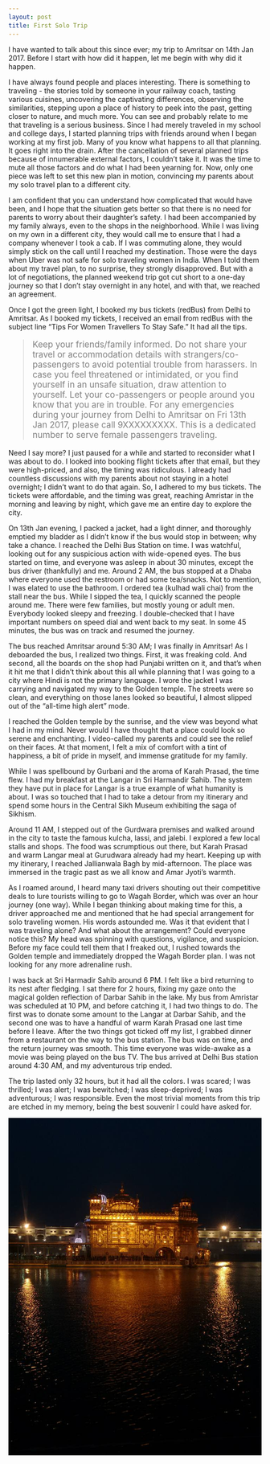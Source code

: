 ```yaml
---
layout: post
title: First Solo Trip
---
```


I have wanted to talk about this since ever; my trip to Amritsar on 14th Jan 2017. Before I start with how did it happen, let me begin with why did it happen.

I have always found people and places interesting. There is something to traveling - the stories told by someone in your railway coach, tasting various cuisines, uncovering the captivating differences, observing the similarities, stepping upon a place of history to peek into the past, getting closer to nature, and much more. You can see and probably relate to me that traveling is a serious business. Since I had merely traveled in my school and college days, I started planning trips with friends around when I began working at my first job. Many of you know what happens to all that planning. It goes right into the drain. After the cancellation of several planned trips because of innumerable external factors, I couldn’t take it. It was the time to mute all those factors and do what I had been yearning for. Now, only one piece was left to set this new plan in motion, convincing my parents about my solo travel plan to a different city.

I am confident that you can understand how complicated that would have been, and I hope that the situation gets better so that there is no need for parents to worry about their daughter’s safety. I had been accompanied by my family always, even to the shops in the neighborhood. While I was living on my own in a different city, they would call me to ensure that I had a company whenever I took a cab. If I was commuting alone, they would simply stick on the call until I reached my destination. Those were the days when Uber was not safe for solo traveling women in India. When I told them about my travel plan, to no surprise, they strongly disapproved. But with a lot of negotiations, the planned weekend trip got cut short to a one-day journey so that I don’t stay overnight in any hotel, and with that, we reached an agreement.

Once I got the green light, I booked my bus tickets (redBus) from Delhi to Amritsar. As I booked my tickets, I received an email from redBus with the subject line “Tips For Women Travellers To Stay Safe.” It had all the tips.
<blockquote style="color:grey;font-size:17px;">
Keep your friends/family informed.
Do not share your travel or accommodation details with strangers/co-passengers to avoid potential trouble from harassers.
In case you feel threatened or intimidated, or you find yourself in an unsafe situation, draw attention to yourself. Let your co-passengers or people around you know that you are in trouble. 
For any emergencies during your journey from Delhi to Amritsar on Fri 13th Jan 2017, please call 9XXXXXXXXX. This is a dedicated number to serve female passengers traveling.
</blockquote>
Need I say more? I just paused for a while and started to reconsider what I was about to do. I looked into booking flight tickets after that email, but they were high-priced, and also, the timing was ridiculous. I already had countless discussions with my parents about not staying in a hotel overnight; I didn’t want to do that again. So, I adhered to my bus tickets. The tickets were affordable, and the timing was great, reaching Amristar in the morning and leaving by night, which gave me an entire day to explore the city.

On 13th Jan evening, I packed a jacket, had a light dinner, and thoroughly emptied my bladder as I didn’t know if the bus would stop in between; why take a chance. I reached the Delhi Bus Station on time. I was watchful, looking out for any suspicious action with wide-opened eyes. The bus started on time, and everyone was asleep in about 30 minutes, except the bus driver (thankfully) and me. Around 2 AM, the bus stopped at a Dhaba where everyone used the restroom or had some tea/snacks. Not to mention, I was elated to use the bathroom. I ordered tea (kulhad wali chai) from the stall near the bus. While I sipped the tea, I quickly scanned the people around me. There were few families, but mostly young or adult men. Everybody looked sleepy and freezing. I double-checked that I have important numbers on speed dial and went back to my seat. In some 45 minutes, the bus was on track and resumed the journey.

The bus reached Amritsar around 5:30 AM; I was finally in Amritsar! As I deboarded the bus, I realized two things. First, it was freaking cold. And second, all the boards on the shop had Punjabi written on it, and that’s when it hit me that I didn’t think about this all while planning that I was going to a city where Hindi is not the primary language. I wore the jacket I was carrying and navigated my way to the Golden temple. The streets were so clean, and everything on those lanes looked so beautiful, I almost slipped out of the “all-time high alert” mode.

I reached the Golden temple by the sunrise, and the view was beyond what I had in my mind. Never would I have thought that a place could look so serene and enchanting. I video-called my parents and could see the relief on their faces. At that moment, I felt a mix of comfort with a tint of happiness, a bit of pride in myself, and immense gratitude for my family. 

While I was spellbound by Gurbani and the aroma of Karah Prasad, the time flew. I had my breakfast at the Langar in Sri Harmandir Sahib. The system they have put in place for Langar is a true example of what humanity is about. I was so touched that I had to take a detour from my itinerary and spend some hours in the Central Sikh Museum exhibiting the saga of Sikhism.

Around 11 AM, I stepped out of the Gurdwara premises and walked around in the city to taste the famous kulcha, lassi, and jalebi. I explored a few local stalls and shops. The food was scrumptious out there, but Karah Prasad and warm Langar meal at Gurudwara already had my heart. Keeping up with my itinerary, I reached Jallianwala Bagh by mid-afternoon. The place was immersed in the tragic past as we all know and Amar Jyoti’s warmth.

As I roamed around, I heard many taxi drivers shouting out their competitive deals to lure tourists willing to go to Wagah Border, which was over an hour journey (one way). While I began thinking about making time for this, a driver approached me and mentioned that he had special arrangement for solo traveling women. His words astounded me. Was it that evident that I was traveling alone? And what about the arrangement? Could everyone notice this? My head was spinning with questions, vigilance, and suspicion. Before my face could tell them that I  freaked out, I rushed towards the Golden temple and immediately dropped the Wagah Border plan. I was not looking for any more adrenaline rush. 

I was back at Sri Harmadir Sahib around 6 PM. I felt like a bird returning to its nest after fledging. I sat there for 2 hours, fixing my gaze onto the magical golden reflection of Darbar Sahib in the lake. My bus from Amristar was scheduled at 10 PM, and before catching it, I had two things to do. The first was to donate some amount to the Langar at Darbar Sahib, and the second one was to have a handful of warm Karah Prasad one last time before I leave. After the two things got ticked off my list, I grabbed dinner from a restaurant on the way to the bus station. The bus was on time, and the return journey was smooth. This time everyone was wide-awake as a movie was being played on the bus TV. The bus arrived at Delhi Bus station around 4:30 AM, and my adventurous trip ended.

The trip lasted only 32 hours, but it had all the colors. I was scared; I was thrilled; I was alert; I was bewitched; I was sleep-deprived; I was adventurous; I was responsible. Even the most trivial moments from this trip are etched in my memory, being the best souvenir I could have asked for.

![Golden Temple](https://github.com/pragya-mishra/pragya-mishra.github.io/blob/master/images/posts/GoldenTemple.jpg?raw=true)